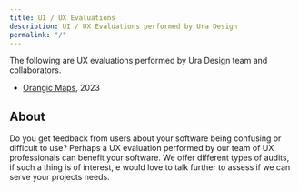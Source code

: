 ```yaml
---
title: UI / UX Evaluations
description: UI / UX Evaluations performed by Ura Design
permalink: "/"
---
```


The following are UX evaluations performed by Ura Design team and collaborators.

- [Orangic Maps](/organic-maps-2023), 2023

## About

Do you get feedback from users about your software being confusing or difficult to use? Perhaps a UX evaluation performed by our team of UX professionals can benefit your software. We offer different types of audits, if such a thing is of interest, e would love to talk further to assess if we can serve your projects needs.
